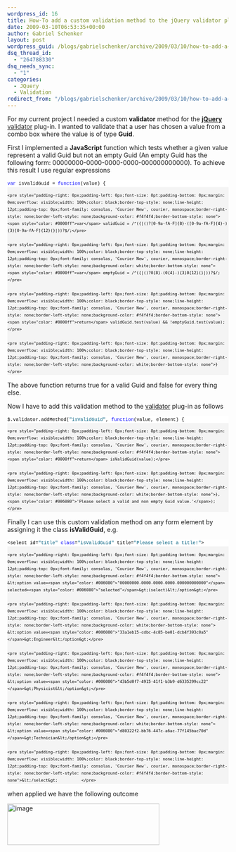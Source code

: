 ```yaml
---
wordpress_id: 16
title: How-To add a custom validation method to the jQuery validator plug-in
date: 2009-03-10T06:53:35+00:00
author: Gabriel Schenker
layout: post
wordpress_guid: /blogs/gabrielschenker/archive/2009/03/10/how-to-add-a-custom-validation-method-to-the-jquery-validator-plug-in.aspx
dsq_thread_id:
  - "264788330"
dsq_needs_sync:
  - "1"
categories:
  - JQuery
  - Validation
redirect_from: "/blogs/gabrielschenker/archive/2009/03/10/how-to-add-a-custom-validation-method-to-the-jquery-validator-plug-in.aspx/"
---
```

For my current project I needed a custom **validator** method for the **[jQuery](http://jquery.com/)** [validator](http://bassistance.de/jquery-plugins/jquery-plugin-validation/) plug-in. I wanted to validate that a user has chosen a value from a combo box where the value is of type **Guid**.

First I implemented a **JavaScript** function which tests whether a given value represent a valid Guid but not an empty Guid (An empty Guid has the following form: 00000000-0000-0000-0000-000000000000). To achieve this result I use regular expressions

<div>
  <div style="padding-right: 0px;padding-left: 0px;font-size: 8pt;padding-bottom: 0px;overflow: visible;width: 100%;color: black;border-top-style: none;line-height: 12pt;padding-top: 0px;font-family: consolas, 'Courier New', courier, monospace;border-right-style: none;border-left-style: none;background-color: #f4f4f4;border-bottom-style: none">
    <pre style="padding-right: 0px;padding-left: 0px;font-size: 8pt;padding-bottom: 0px;margin: 0em;overflow: visible;width: 100%;color: black;border-top-style: none;line-height: 12pt;padding-top: 0px;font-family: consolas, 'Courier New', courier, monospace;border-right-style: none;border-left-style: none;background-color: white;border-bottom-style: none"><span style="color: #0000ff">var</span> isValidGuid = <span style="color: #0000ff">function</span>(value) {</pre>
    
    <pre style="padding-right: 0px;padding-left: 0px;font-size: 8pt;padding-bottom: 0px;margin: 0em;overflow: visible;width: 100%;color: black;border-top-style: none;line-height: 12pt;padding-top: 0px;font-family: consolas, 'Courier New', courier, monospace;border-right-style: none;border-left-style: none;background-color: #f4f4f4;border-bottom-style: none">  <span style="color: #0000ff">var</span> validGuid = /^({|()?[0-9a-fA-F]{8}-([0-9a-fA-F]{4}-){3}[0-9a-fA-F]{12}(}|))?$/;</pre>
    
    <pre style="padding-right: 0px;padding-left: 0px;font-size: 8pt;padding-bottom: 0px;margin: 0em;overflow: visible;width: 100%;color: black;border-top-style: none;line-height: 12pt;padding-top: 0px;font-family: consolas, 'Courier New', courier, monospace;border-right-style: none;border-left-style: none;background-color: white;border-bottom-style: none">  <span style="color: #0000ff">var</span> emptyGuid = /^({|()?0{8}-(0{4}-){3}0{12}(}|))?$/;</pre>
    
    <pre style="padding-right: 0px;padding-left: 0px;font-size: 8pt;padding-bottom: 0px;margin: 0em;overflow: visible;width: 100%;color: black;border-top-style: none;line-height: 12pt;padding-top: 0px;font-family: consolas, 'Courier New', courier, monospace;border-right-style: none;border-left-style: none;background-color: #f4f4f4;border-bottom-style: none">  <span style="color: #0000ff">return</span> validGuid.test(value) && !emptyGuid.test(value);</pre>
    
    <pre style="padding-right: 0px;padding-left: 0px;font-size: 8pt;padding-bottom: 0px;margin: 0em;overflow: visible;width: 100%;color: black;border-top-style: none;line-height: 12pt;padding-top: 0px;font-family: consolas, 'Courier New', courier, monospace;border-right-style: none;border-left-style: none;background-color: white;border-bottom-style: none">}</pre>
  </div>
</div>

The above function returns true for a valid Guid and false for every thing else.

Now I have to add this validation method to the [validator](http://bassistance.de/jquery-plugins/jquery-plugin-validation/) plug-in as follows

<div>
  <div style="padding-right: 0px;padding-left: 0px;font-size: 8pt;padding-bottom: 0px;overflow: visible;width: 100%;color: black;border-top-style: none;line-height: 12pt;padding-top: 0px;font-family: consolas, 'Courier New', courier, monospace;border-right-style: none;border-left-style: none;background-color: #f4f4f4;border-bottom-style: none">
    <pre style="padding-right: 0px;padding-left: 0px;font-size: 8pt;padding-bottom: 0px;margin: 0em;overflow: visible;width: 100%;color: black;border-top-style: none;line-height: 12pt;padding-top: 0px;font-family: consolas, 'Courier New', courier, monospace;border-right-style: none;border-left-style: none;background-color: white;border-bottom-style: none">$.validator.addMethod(<span style="color: #006080">"isValidGuid"</span>, <span style="color: #0000ff">function</span>(value, element) {</pre>
    
    <pre style="padding-right: 0px;padding-left: 0px;font-size: 8pt;padding-bottom: 0px;margin: 0em;overflow: visible;width: 100%;color: black;border-top-style: none;line-height: 12pt;padding-top: 0px;font-family: consolas, 'Courier New', courier, monospace;border-right-style: none;border-left-style: none;background-color: #f4f4f4;border-bottom-style: none">  <span style="color: #0000ff">return</span> isValidGuid(value);</pre>
    
    <pre style="padding-right: 0px;padding-left: 0px;font-size: 8pt;padding-bottom: 0px;margin: 0em;overflow: visible;width: 100%;color: black;border-top-style: none;line-height: 12pt;padding-top: 0px;font-family: consolas, 'Courier New', courier, monospace;border-right-style: none;border-left-style: none;background-color: white;border-bottom-style: none">}, <span style="color: #006080">'Please select a valid and non empty Guid value.'</span>);</pre>
  </div>
</div>

Finally I can use this custom validation method on any form element by assigning it the class **isValidGuid**, e.g.

<div>
  <div style="padding-right: 0px;padding-left: 0px;font-size: 8pt;padding-bottom: 0px;overflow: visible;width: 100%;color: black;border-top-style: none;line-height: 12pt;padding-top: 0px;font-family: consolas, 'Courier New', courier, monospace;border-right-style: none;border-left-style: none;background-color: #f4f4f4;border-bottom-style: none">
    <pre style="padding-right: 0px;padding-left: 0px;font-size: 8pt;padding-bottom: 0px;margin: 0em;overflow: visible;width: 100%;color: black;border-top-style: none;line-height: 12pt;padding-top: 0px;font-family: consolas, 'Courier New', courier, monospace;border-right-style: none;border-left-style: none;background-color: white;border-bottom-style: none">&lt;select id=<span style="color: #006080">"title"</span> <span style="color: #0000ff">class</span>=<span style="color: #006080">"isValidGuid"</span> title=<span style="color: #006080">"Please select a title!"</span>&gt;</pre>
    
    <pre style="padding-right: 0px;padding-left: 0px;font-size: 8pt;padding-bottom: 0px;margin: 0em;overflow: visible;width: 100%;color: black;border-top-style: none;line-height: 12pt;padding-top: 0px;font-family: consolas, 'Courier New', courier, monospace;border-right-style: none;border-left-style: none;background-color: #f4f4f4;border-bottom-style: none">  &lt;option value=<span style="color: #006080">"00000000-0000-0000-0000-000000000000"</span> selected=<span style="color: #006080">"selected"</span>&gt;(select)&lt;/option&gt;</pre>
    
    <pre style="padding-right: 0px;padding-left: 0px;font-size: 8pt;padding-bottom: 0px;margin: 0em;overflow: visible;width: 100%;color: black;border-top-style: none;line-height: 12pt;padding-top: 0px;font-family: consolas, 'Courier New', courier, monospace;border-right-style: none;border-left-style: none;background-color: white;border-bottom-style: none">  &lt;option value=<span style="color: #006080">"33a1eb15-cdbc-4c85-be01-dcb4f393c0a5"</span>&gt;Engineer&lt;/option&gt;</pre>
    
    <pre style="padding-right: 0px;padding-left: 0px;font-size: 8pt;padding-bottom: 0px;margin: 0em;overflow: visible;width: 100%;color: black;border-top-style: none;line-height: 12pt;padding-top: 0px;font-family: consolas, 'Courier New', courier, monospace;border-right-style: none;border-left-style: none;background-color: #f4f4f4;border-bottom-style: none">  &lt;option value=<span style="color: #006080">"43b5d0f7-4915-41f1-b3b9-d6335299cc22"</span>&gt;Physicist&lt;/option&gt;</pre>
    
    <pre style="padding-right: 0px;padding-left: 0px;font-size: 8pt;padding-bottom: 0px;margin: 0em;overflow: visible;width: 100%;color: black;border-top-style: none;line-height: 12pt;padding-top: 0px;font-family: consolas, 'Courier New', courier, monospace;border-right-style: none;border-left-style: none;background-color: white;border-bottom-style: none">  &lt;option value=<span style="color: #006080">"d80322f2-bb76-447c-a6ac-77f145bac70d"</span>&gt;Technician&lt;/option&gt;</pre>
    
    <pre style="padding-right: 0px;padding-left: 0px;font-size: 8pt;padding-bottom: 0px;margin: 0em;overflow: visible;width: 100%;color: black;border-top-style: none;line-height: 12pt;padding-top: 0px;font-family: consolas, 'Courier New', courier, monospace;border-right-style: none;border-left-style: none;background-color: #f4f4f4;border-bottom-style: none">&lt;/select&gt;          </pre>
  </div>
</div>

when applied we have the following outcome

[<img style="border-top-width: 0px;border-left-width: 0px;border-bottom-width: 0px;border-right-width: 0px" height="94" alt="image" src="https://lostechies.com/content/gabrielschenker/uploads/2011/03/image_thumb_1.png" width="346" border="0" />](https://lostechies.com/content/gabrielschenker/uploads/2011/03/image_4.png)